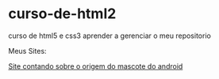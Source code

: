 # curso-de-html2
 curso de html5 e css3
  aprender a gerenciar o meu repositorio 

  Meus Sites:

  <a href="https://kameronersantos.github.io/desafio10/">Site contando sobre o origem do mascote do android</a>
